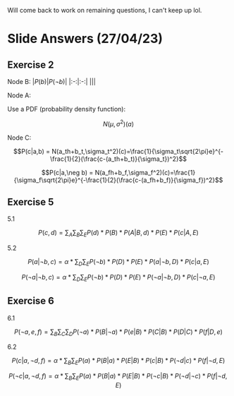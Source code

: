 Will come back to work on remaining questions, I can't keep up lol.
# Slide Answers (27/04/23)
## Exercise 2
Node B:
|$P(b)$|$P(\neg b)$|
|:-:|:-:|
|||

Node A:

Use a PDF (probability density function): 
```math
N(\mu,\sigma^2)(a)
```

Node C:
```math
P(c|a,b) = N(a_th+b_t,\sigma_t^2)(c)=\frac{1}{\sigma_t\sqrt{2\pi}e}^{-\frac{1}{2}(\frac{c-(a_th+b_t)}{\sigma_t})^2}
```
```math
P(c|a,\neg b) = N(a_fh+b_f,\sigma_f^2)(c)=\frac{1}{\sigma_f\sqrt{2\pi}e}^{-\frac{1}{2}(\frac{c-(a_fh+b_f)}{\sigma_f})^2}
```


## Exercise 5
5.1 
```math
P(c,d) = \sum_A\sum_B\sum_EP(d)*P(B)*P(A|B,d)*P(E)*P(c|A,E)
```

5.2
```math
P(a|\neg b,c) = \alpha*\sum_D\sum_EP(\neg b)*P(D)*P(E)*P(a|\neg b,D)*P(c|a, E)
```
```math
P(\neg a|\neg b,c) = \alpha*\sum_D\sum_EP(\neg b)*P(D)*P(E)*P(\neg a|\neg b,D)*P(c|\neg a, E)
```

## Exercise 6
6.1
```math
P(\neg a,e,f) = \sum_B\sum_C\sum_DP(\neg a)*P(B|\neg a)*P(e|B)*P(C|B)*P(D|C)*P(f|D,e)
```

6.2
```math
P(c|a,\neg d,f) = \alpha*\sum_B\sum_EP(a)*P(B|a)*P(E|B)*P(c|B)*P(\neg d|c)*P(f|\neg d,E)
```
```math
P(\neg c|a,\neg d,f) = \alpha*\sum_B\sum_EP(a)*P(B|a)*P(E|B)*P(\neg c|B)*P(\neg d|\neg c)*P(f|\neg d,E)
```
